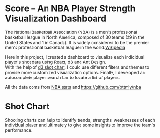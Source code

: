 # Score – An NBA Player Strength Visualization Dashboard
The National Basketball Association (NBA) is a men's professional basketball league in North America; composed of 30 teams (29 in the United States and 1 in Canada). It is widely considered to be the premier men's professional basketball league in the world.[Wikipedia](https://en.wikipedia.org/wiki/National_Basketball_Association)

Here in this project, I created a dashboard to visualize each indicidual player's shot data using React, d3 and Ant Design.   
With the help of [d3 shot chart](https://github.com/mamcmanus/d3-shotchart), I could use different filters and themes to provide more customized visualization options. Finally, I developed an autocomplete player search bar to locate a list of players.    

All the data coms from [NBA stats](https://stats.nba.com/) and https://github.com/bttmly/nba

# Shot Chart
Shooting charts can help to identify trends, strengths, weaknesses of each individual player and ultimately to give some insights to improve the team's performance.
